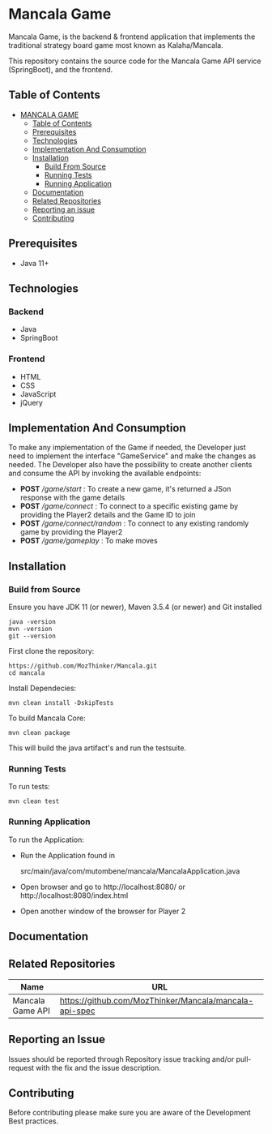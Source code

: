 # Mancala Game
Mancala Game, is the backend & frontend application that implements the traditional strategy board game most known as Kalaha/Mancala.

This repository contains the source code for the Mancala Game API service (SpringBoot), and the frontend.

## Table of Contents
- [MANCALA GAME](#mancala-game)
    * [Table of Contents](#table-of-contents)
    * [Prerequisites](#prerequisites)
    * [Technologies](#technologies)
    * [Implementation And Consumption](#implementation-and-consumption)
    * [Installation](#installation)
        * [Build From Source](#build-from-source)
        * [Running Tests](#running-tests)
        * [Running Application](#running-application)
    * [Documentation](#documentation)
    * [Related Repositories](#related-repositories)
    * [Reporting an issue](#reporting-an-issue)
    * [Contributing](#contributing)

## Prerequisites

* Java 11+

## Technologies

### Backend
* Java
* SpringBoot

### Frontend
* HTML
* CSS
* JavaScript
* jQuery

## Implementation And Consumption
To make any implementation of the Game if needed, the Developer just need to implement the interface "GameService" and make the changes as needed.
The Developer also have the possibility to create another clients and consume the API by invoking the available endpoints: 
* **POST** */game/start* : To create a new game, it's returned a JSon response with the game details
* **POST** */game/connect* : To connect to a specific existing game by providing the Player2 details and the Game ID to join
* **POST** */game/connect/random* : To connect to any existing randomly game by providing the Player2
* **POST** */game/gameplay* : To make moves


## Installation

### Build from Source
Ensure you have JDK 11 (or newer), Maven 3.5.4 (or newer) and Git installed

    java -version
    mvn -version
    git --version

First clone the repository:

    https://github.com/MozThinker/Mancala.git
    cd mancala

Install Dependecies:

    mvn clean install -DskipTests

To build Mancala Core:

    mvn clean package

This will build the java artifact's and run the testsuite.

### Running Tests
To run tests:

    mvn clean test

### Running Application
To run the Application:
* Run the Application found in 
  

    src/main/java/com/mutombene/mancala/MancalaApplication.java
    
* Open browser and go to http://localhost:8080/ or http://localhost:8080/index.html
* Open another window of the browser for Player 2


## Documentation



## Related Repositories

| Name | URL |
| ------ | ----- |
| Mancala Game API | <https://github.com/MozThinker/Mancala/mancala-api-spec> |

## Reporting an Issue
Issues should be reported through Repository issue tracking and/or pull-request with the fix and the issue description.

## Contributing
Before contributing please make sure you are aware of the Development Best practices.